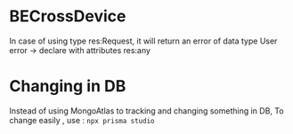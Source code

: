 # BECrossDevice

In case of using type res:Request, it will return an error of data type User error -> declare with attributes res:any

# Changing in DB

Instead of using MongoAtlas to tracking and changing something in DB,
To change easily , use :
`npx prisma studio`
